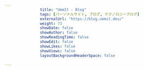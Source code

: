 ---
                title: "UmmIt - Blog"
                tags: [パーソナルサイト, ブログ, テクノロジーブログ]
                externalUrl: "https://blog.ummit.dev/"
                weight: 73
                showDate: false
                showAuthor: false
                showReadingTime: false
                showEdit: false
                showLikes: false
                showViews: false
                layoutBackgroundHeaderSpace: false
                ---

